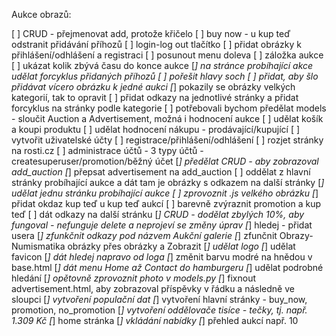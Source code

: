Aukce obrazů:

[ ] CRUD - přejmenovat add, protože křičelo
[ ] buy now - u kup teď odstranit přidávání příhozů
[ ] login-log out tlačítko
[ ] přidat obrázky k přihlášení/odhlášení a registraci
[ ] posunout menu doleva
[ ] záložka aukce
[ ] ukázat kolik zbývá času do konce aukce
[*] na stránce probíhající akce udělat forcyklus přidaných příhozů
[ ] pořešit hlavy soch
[ ] přidat, aby šlo přidávat vícero obrázku k jedné aukci
[*] pokazily se obrázky velkých kategorií, tak to opravit
[ ] přidat odkazy na jednotlivé stránky a přidat forcyklus na stránky podle kategorie
[ ] potřebovali bychom předělat models - sloučit Auction a Advertisement, možná i hodnocení aukce
[ ] udělat košík a koupi produktu
[ ] udělat hodnocení nákupu - prodávající/kupující
[ ] vytvořit uživatelské účty
[ ] registrace/přihlášení/odhlášení
[ ] rozjet stránky na rosti.cz
[ ] administrace účtů - 3 typy účtů - createsuperuser/promotion/běžný účet
[*] předělat CRUD - aby zobrazoval add_auction
[*] přepsat advertisement na add_auction
[ ] oddělat z hlavní stránky probíhající aukce a dát tam je obrázky s odkazem na další stránky
[*] udělat jednu stránku probíhající aukce
[ ] zprovoznit .js velkého obrázku
[*] přidat okdaz kup teď u kup teď aukcí
[ ] barevně zvýraznit promotion a kup teď
[ ] dát odkazy na další stránku
[*] CRUD - dodělat zbylých 10%, aby fungoval - nefunguje delete a neprojeví se změny úprav
[*] hledej - přidat usera
[*] zfunkčnit odkazy pod názvem Aukční galerie
[*] zfunčnit Obrazy-Numismatika obrázky přes obrázky a Zobrazit
[*] udělat logo
[*] udělat favicon
[*] dát hledej napravo od loga
[*] změnit barvu modré na hnědou v base.html
[*] dát menu Home až Contact do hamburgeru
[*] udělat podrobné hledání
[*] opětovně zprovoznit photo v models.py
[*] fixnout advertisement.html, aby zobrazoval příspěvky v řádku a následně ve sloupci
[*] vytvoření populační dat
[*] vytvoření hlavní stránky - buy_now, promotion, no_promotion 
[*] vytvoření oddělovače tisíce - tečky, tj. např. 1.309 Kč
[*] home stránka
[*] vkládání nabídky
[*] přehled aukcí např. 10


